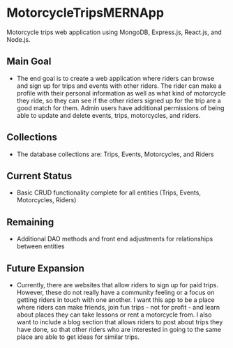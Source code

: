 # MotorcycleTripsMERNApp
Motorcycle trips web application using MongoDB, Express.js, React.js, and Node.js. 

## Main Goal
- The end goal is to create a web application where riders can browse and sign up for trips and events with other riders. The rider can make a profile with their personal information as well as what kind of motorcycle they ride, so they can see if the other riders signed up for the trip are a good match for them. Admin users have additional permissions of being able to update and delete events, trips, motorcycles, and riders.

## Collections
- The database collections are: Trips, Events, Motorcycles, and Riders

## Current Status 
- Basic CRUD functionality complete for all entities (Trips, Events, Motorcycles, Riders)

## Remaining 
- Additional DAO methods and front end adjustments for relationships between entities

## Future Expansion
- Currently, there are websites that allow riders to sign up for paid trips. However, these do not really have a community feeling or a focus on getting riders in touch with one another. I want this app to be a place where riders can make friends, join fun trips - not for profit - and learn about places they can take lessons or rent a motorcycle from. I also want to include a blog section that allows riders to post about trips they have done, so that other riders who are interested in going to the same place are able to get ideas for similar trips.
